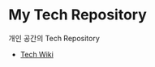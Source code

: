 # My Tech Repository
개인 공간의 Tech Repository

 * [Tech Wiki](https://github.com/hellolcs84/Tech/wiki)